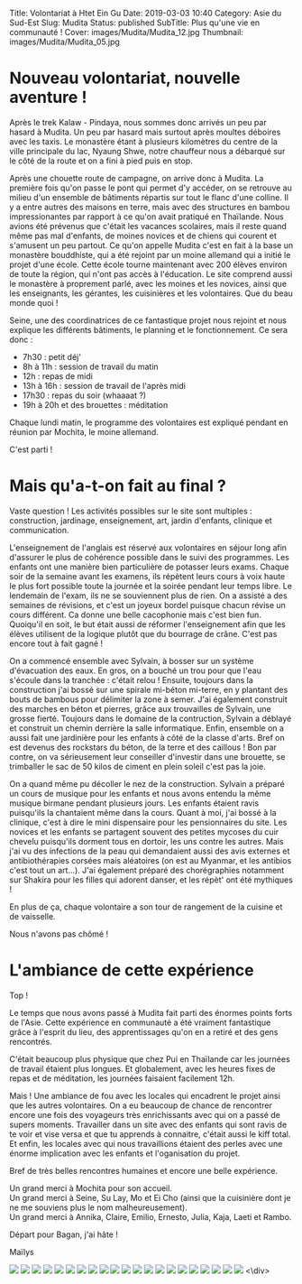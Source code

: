 Title: Volontariat à Htet Ein Gu
Date: 2019-03-03 10:40
Category: Asie du Sud-Est
Slug: Mudita
Status: published
SubTitle: Plus qu'une vie en communauté !
Cover: images/Mudita/Mudita_12.jpg
Thumbnail: images/Mudita/Mudita_05.jpg

# Nouveau volontariat, nouvelle aventure !

Après le trek Kalaw - Pindaya, nous sommes donc arrivés un peu par hasard à Mudita. Un peu par hasard mais surtout après moultes déboires avec les taxis. Le monastère étant à plusieurs kilomètres du centre de la ville principale du lac, Nyaung Shwe, notre chauffeur nous a débarqué sur le côté de la route et on a fini à pied puis en stop.

Après une chouette route de campagne, on arrive donc à Mudita. La première fois qu'on passe le pont qui permet d'y accéder, on se retrouve au milieu d'un ensemble de bâtiments répartis sur tout le flanc d'une colline. Il y a entre autres des maisons en terre, mais avec des structures en bambou impressionantes par rapport à ce qu'on avait pratiqué en Thaïlande. Nous avions été prévenus que c'était les vacances scolaires, mais il reste quand même pas mal d'enfants, de moines novices et de chiens qui courent et s'amusent un peu partout. Ce qu'on appelle Mudita c'est en fait à la base un monastère bouddhiste, qui a été rejoint par un moine allemand qui a initié le projet d'une école. Cette école tourne maintenant avec 200 élèves environ de toute la région, qui n'ont pas accès à l'éducation. Le site comprend aussi le monastère à proprement parlé, avec les moines et les novices, ainsi que les enseignants, les gérantes, les cuisinières et les volontaires. Que du beau monde quoi !

Seine, une des coordinatrices de ce fantastique projet nous rejoint et nous explique les différents bâtiments, le planning et le fonctionnement. Ce sera donc :

- 7h30 : petit déj'
- 8h à 11h : session de travail du matin
- 12h : repas de midi
- 13h à 16h : session de travail de l'après midi 
- 17h30 : repas du soir (whaaaat ?)
- 19h à 20h et des brouettes : méditation

Chaque lundi matin, le programme des volontaires est expliqué pendant en réunion par Mochita, le moine allemand.

C'est parti !

# Mais qu'a-t-on fait au final ?

Vaste question ! Les activités possibles sur le site sont multiples : construction, jardinage, enseignement, art, jardin d'enfants, clinique et communication. 

L'enseignement de l'anglais est réservé aux volontaires en séjour long afin d'assurer le plus de cohérence possible dans le suivi des programmes. Les enfants ont une manière bien particulière de potasser leurs exams. Chaque soir de la semaine avant les examens, ils répètent leurs cours à voix haute le plus fort possible toute la journée et la soirée pendant leur temps libre. Le lendemain de l'exam, ils ne se souviennent plus de rien. On a assisté a des semaines de révisions, et c'est un joyeux bordel puisque chacun révise un cours différent. Ca donne une belle cacophonie mais c'est bien fun. Quoiqu'il en soit, le but était aussi de réformer l'enseignement afin que les élèves utilisent de la logique plutôt que du bourrage de crâne. C'est pas encore tout à fait gagné !

On a commencé ensemble avec Sylvain, à bosser sur un système d'évacuation des eaux. En gros, on a bouché un trou pour que l'eau s'écoule dans la tranchée : c'était relou ! Ensuite, toujours dans la construction j'ai bossé sur une spirale mi-béton mi-terre, en y plantant des bouts de bambous pour délimiter la zone à semer. J'ai également construit des marches en béton et pierres, grâce aux trouvailles de Sylvain, une grosse fierté. Toujours dans le domaine de la contruction, Sylvain a déblayé et construit un chemin derrière la salle informatique. Enfin, ensemble on a aussi fait une jardinière pour les enfants à côté de la classe d'arts. Bref on est devenus des rockstars du béton, de la terre et des caillous ! Bon par contre, on va sérieusement leur conseiller d'investir dans une brouette, se trimballer le sac de 50 kilos de ciment en plein soleil c'est pas la joie.

On a quand même pu décoller le nez de la construction. Sylvain a préparé un cours de musique pour les enfants et nous avons entendu la même musique birmane pendant plusieurs jours. Les enfants étaient ravis puisqu'ils la chantaient même dans la cours. Quant à moi, j'ai bossé à la clinique, c'est à dire le mini dispensaire pour les pensionnaires du site. Les novices et les enfants se partagent souvent des petites mycoses du cuir chevelu puisqu'ils dorment tous en dortoir, les uns contre les autres. Mais j'ai vu des infections de la peau qui demandaient aussi des avis externes et antibiothérapies corsées mais aléatoires (on est au Myanmar, et les antibios c'est tout un art...). J'ai également préparé des chorégraphies notamment sur Shakira pour les filles qui adorent danser, et les répèt' ont été mythiques !

En plus de ça, chaque volontaire a son tour de rangement de la cuisine et de vaisselle.

Nous n'avons pas chômé !

# L'ambiance de cette expérience

Top ! 

Le temps que nous avons passé à Mudita fait parti des énormes points forts de l'Asie. Cette expérience en communauté a été vraiment fantastique grâce à l'esprit du lieu, des apprentissages qu'on en a retiré et des gens rencontrés.

C'était beaucoup plus physique que chez Pui en Thaïlande car les journées de travail étaient plus longues. Et globalement, avec les heures fixes de repas et de méditation, les journées faisaient facilement 12h. 

Mais ! Une ambiance de fou avec les locales qui encadrent le projet ainsi que les autres volontaires. On a eu beaucoup de chance de rencontrer encore une fois des voyageurs très enrichissants avec qui on a passé de supers moments. Travailler dans un site avec des enfants qui sont ravis de te voir et vise versa et que tu apprends à connaitre, c'était aussi le kiff total. Et enfin, les locales avec qui nous travaillions étaient des perles avec une énorme implication avec les enfants et l'oganisation du projet. 

Bref de très belles rencontres humaines et encore une belle expérience. 

Un grand merci à Mochita pour son accueil.  
Un grand merci à Seine, Su Lay, Mo et Ei Cho (ainsi que la cuisinière dont je ne me souviens plus le nom malheureusement).  
Un grand merci à Annika, Claire, Emilio, Ernesto, Julia, Kaja, Laeti et Rambo.

Départ pour Bagan, j'ai hâte !

Maïlys



<div class="galleria" style="margin:auto">
    <img src="images/Mudita/Mudita_00.jpg" data-description="Un des potagers organique de Mudita">
    <img src="images/Mudita/Mudita_01.jpg">
    <img src="images/Mudita/Mudita_02.jpg" data-description="Un soin à la clinique">
    <img src="images/Mudita/Mudita_03.jpg" data-description="Le Bamboogarden, café de Mudita">
    <img src="images/Mudita/Mudita_04.jpg" data-description="L'intérieur des Kuti ou nous avons dormi">
    <img src="images/Mudita/Mudita_05.jpg" data-description="La garderie">
    <img src="images/Mudita/Mudita_06.jpg" data-description="Regards d'enfants">
    <img src="images/Mudita/Mudita_07.jpg" data-description="Regards d'enfants">
    <img src="images/Mudita/Mudita_08.jpg" data-description="Regards d'enfants">
    <img src="images/Mudita/Mudita_09.jpg" data-description="Les enfants en cours dehors avec Rambo">
    <img src="images/Mudita/Mudita_10.jpg" data-description="Cours multim�dia avec Ernesto">
    <img src="images/Mudita/Mudita_11.jpg" data-description="Sylvain et ses briques de terre">
    <img src="images/Mudita/Mudita_12.jpg" data-description="Vue d'une partie du site">
    <img src="images/Mudita/Mudita_13.jpg" data-description="Vue d'une partie du site">
    <img src="images/Mudita/Mudita_14.jpg" data-description="La spirale sur laquelle on a travaillé">
    <img src="images/Mudita/Mudita_15.jpg" data-description="Atelier béton">
    <img src="images/Mudita/Mudita_16.jpg" data-description="Vue d'une salle de classe à la pause">
    <img src="images/Mudita/Mudita_17.jpg" data-description="Petite pause après le cours de danse">
    <img src="images/Mudita/Mudita_18.jpg" data-description="Repas de départ d'une partie des volontaires : la team de choc">
    <img src="images/Mudita/Mudita_19.jpg" data-description="Chemin pierre / béton : ma grosse fierté ! :)">
    <img src="images/Mudita/Mudita_20.jpg" data-description="Petite soirée au vignoble avec Annika, Laetitia et Claire">
<\div>
<script>
	(function() { 
            Galleria.loadTheme('https://cdnjs.cloudflare.com/ajax/libs/galleria/1.5.7/themes/classic/galleria.classic.min.js');
            Galleria.run('.galleria', {
                extend: function(options) {
                    Galleria.log(this)
                    Galleria.log(options)
                    this.bind('image', function(e) {
                        Galleria.log(e)
                        Galleria.log(e.imageTarget)
                        $(e.imageTarget).click(this.proxy(function() {
                        this.openLightbox();
                        }));
                    });
                }
            });
        }());
</script>
